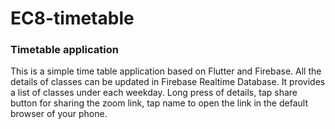 # EC8-timetable
### Timetable application

This is a simple time table application based on Flutter and Firebase. All the details of classes can be updated in Firebase Realtime Database. It provides a list of classes under each weekday. Long press of details, tap share button for sharing the zoom link, tap name to open the link in the default browser of your phone.
